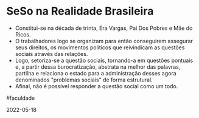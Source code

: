 # SeSo na Realidade Brasileira
- Constitui-se na década de trinta, Era Vargas, Pai Dos Pobres e Mãe do Ricos.
- O trabalhadores logo se organizam para então conseguirem assegurar seus direitos, os movimentos políticos que reivindicam as questões sociais através das relações.
- Logo, setoriza-se a questão sociais, tornando-a em questões pontuais e, a partir dessa burocratização, abstrata na melhor das palavras, partilha e relaciona o estado para a administração desses agora denominados "problemas sociais" de forma estrutural.
- Afinal, não é possível responder a questão social como um todo.

#faculdade 

2022-05-18